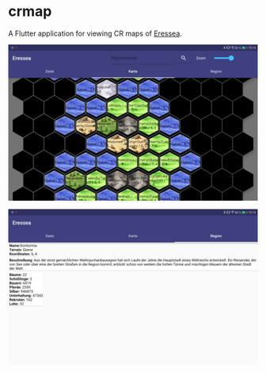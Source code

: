# crmap

A Flutter application for viewing CR maps of [Eressea](https://www.eressea.de/en/).

![Screenshot Karte](https://raw.githubusercontent.com/gvd-eressea/crmap/main/doc/Screenshot_Karte.png)

![Screenshot Region](https://raw.githubusercontent.com/gvd-eressea/crmap/main/doc/Screenshot_Region.png)
